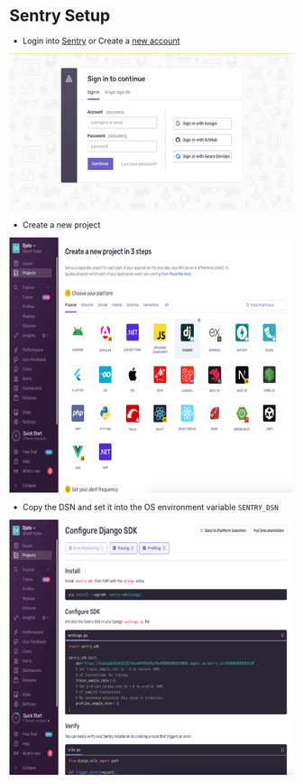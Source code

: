 # Sentry Setup

* Login into [Sentry](https://sentry.io/auth/login/) or Create a [new account](https://sentry.io/signup/)

<img src="../assets/sentry_login.png" alt="Image description" width="585" height="278">

* Create a new project

<img src="../assets/sentry_create_project.png" alt="Image description" width="682" height="452">

* Copy the DSN and set it into the OS environment variable `SENTRY_DSN`

<img src="../assets/sentry_project_config.png" alt="Image description" width="682" height="452">

